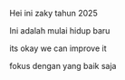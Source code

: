 Hei ini zaky tahun 2025 

Ini adalah mulai hidup baru 

its okay we can improve it

fokus dengan yang baik saja
